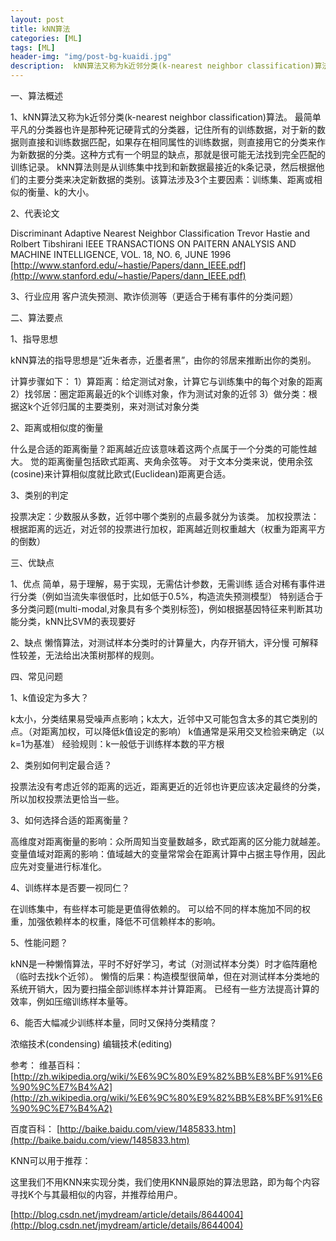 ```yaml
---
layout: post
title: kNN算法
categories: [ML]
tags: [ML]
header-img: "img/post-bg-kuaidi.jpg"
description:  kNN算法又称为k近邻分类(k-nearest neighbor classification)算法
---  
```



一、算法概述

1、kNN算法又称为k近邻分类(k-nearest neighbor classification)算法。
最简单平凡的分类器也许是那种死记硬背式的分类器，记住所有的训练数据，对于新的数据则直接和训练数据匹配，如果存在相同属性的训练数据，则直接用它的分类来作为新数据的分类。这种方式有一个明显的缺点，那就是很可能无法找到完全匹配的训练记录。
kNN算法则是从训练集中找到和新数据最接近的k条记录，然后根据他们的主要分类来决定新数据的类别。该算法涉及3个主要因素：训练集、距离或相似的衡量、k的大小。

2、代表论文

Discriminant Adaptive Nearest Neighbor Classification
Trevor Hastie and Rolbert Tibshirani 
IEEE TRANSACTIONS ON PAITERN ANALYSIS AND MACHINE INTELLIGENCE, VOL. 18, NO. 6, JUNE 1996
[http://www.stanford.edu/~hastie/Papers/dann_IEEE.pdf](http://www.stanford.edu/~hastie/Papers/dann_IEEE.pdf)

3、行业应用
客户流失预测、欺诈侦测等（更适合于稀有事件的分类问题）

二、算法要点

1、指导思想

kNN算法的指导思想是“近朱者赤，近墨者黑”，由你的邻居来推断出你的类别。

计算步骤如下：
    1）算距离：给定测试对象，计算它与训练集中的每个对象的距离
    2）找邻居：圈定距离最近的k个训练对象，作为测试对象的近邻
    3）做分类：根据这k个近邻归属的主要类别，来对测试对象分类

2、距离或相似度的衡量

什么是合适的距离衡量？距离越近应该意味着这两个点属于一个分类的可能性越大。
觉的距离衡量包括欧式距离、夹角余弦等。
对于文本分类来说，使用余弦(cosine)来计算相似度就比欧式(Euclidean)距离更合适。

3、类别的判定

投票决定：少数服从多数，近邻中哪个类别的点最多就分为该类。
加权投票法：根据距离的远近，对近邻的投票进行加权，距离越近则权重越大（权重为距离平方的倒数）

三、优缺点

1、优点
简单，易于理解，易于实现，无需估计参数，无需训练
适合对稀有事件进行分类（例如当流失率很低时，比如低于0.5%，构造流失预测模型）
特别适合于多分类问题(multi-modal,对象具有多个类别标签)，例如根据基因特征来判断其功能分类，kNN比SVM的表现要好

2、缺点
懒惰算法，对测试样本分类时的计算量大，内存开销大，评分慢
可解释性较差，无法给出决策树那样的规则。

四、常见问题

1、k值设定为多大？

k太小，分类结果易受噪声点影响；k太大，近邻中又可能包含太多的其它类别的点。（对距离加权，可以降低k值设定的影响）
k值通常是采用交叉检验来确定（以k=1为基准）
经验规则：k一般低于训练样本数的平方根

2、类别如何判定最合适？

投票法没有考虑近邻的距离的远近，距离更近的近邻也许更应该决定最终的分类，所以加权投票法更恰当一些。

3、如何选择合适的距离衡量？

高维度对距离衡量的影响：众所周知当变量数越多，欧式距离的区分能力就越差。
变量值域对距离的影响：值域越大的变量常常会在距离计算中占据主导作用，因此应先对变量进行标准化。

4、训练样本是否要一视同仁？

在训练集中，有些样本可能是更值得依赖的。
可以给不同的样本施加不同的权重，加强依赖样本的权重，降低不可信赖样本的影响。

5、性能问题？

kNN是一种懒惰算法，平时不好好学习，考试（对测试样本分类）时才临阵磨枪（临时去找k个近邻）。
懒惰的后果：构造模型很简单，但在对测试样本分类地的系统开销大，因为要扫描全部训练样本并计算距离。
已经有一些方法提高计算的效率，例如压缩训练样本量等。

6、能否大幅减少训练样本量，同时又保持分类精度？

浓缩技术(condensing)
编辑技术(editing)

参考：
维基百科：
[http://zh.wikipedia.org/wiki/%E6%9C%80%E9%82%BB%E8%BF%91%E6%90%9C%E7%B4%A2](http://zh.wikipedia.org/wiki/%E6%9C%80%E9%82%BB%E8%BF%91%E6%90%9C%E7%B4%A2)

百度百科：
[http://baike.baidu.com/view/1485833.htm](http://baike.baidu.com/view/1485833.htm)


KNN可以用于推荐：

这里我们不用KNN来实现分类，我们使用KNN最原始的算法思路，即为每个内容寻找K个与其最相似的内容，并推荐给用户。

[http://blog.csdn.net/jmydream/article/details/8644004](http://blog.csdn.net/jmydream/article/details/8644004)
